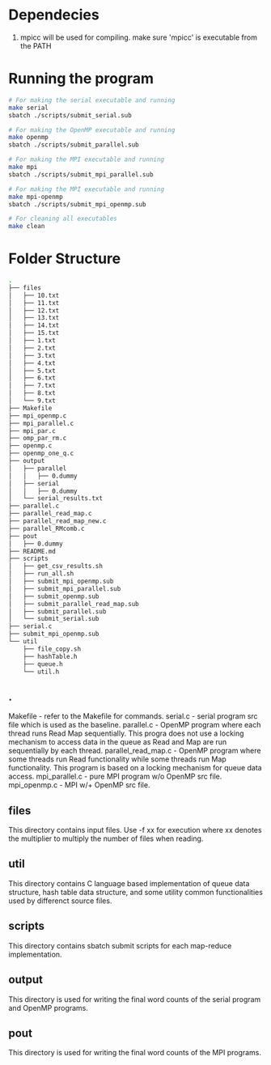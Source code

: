 # Dependecies
1. mpicc will be used for compiling. make sure 'mpicc' is executable from the PATH

# Running the program
```bash
# For making the serial executable and running
make serial
sbatch ./scripts/submit_serial.sub

# For making the OpenMP executable and running 
make openmp
sbatch ./scripts/submit_parallel.sub

# For making the MPI executable and running
make mpi
sbatch ./scripts/submit_mpi_parallel.sub

# For making the MPI executable and running 
make mpi-openmp
sbatch ./scripts/submit_mpi_openmp.sub

# For cleaning all executables
make clean
```


# Folder Structure

```bash
.
├── files
│   ├── 10.txt
│   ├── 11.txt
│   ├── 12.txt
│   ├── 13.txt
│   ├── 14.txt
│   ├── 15.txt
│   ├── 1.txt
│   ├── 2.txt
│   ├── 3.txt
│   ├── 4.txt
│   ├── 5.txt
│   ├── 6.txt
│   ├── 7.txt
│   ├── 8.txt
│   └── 9.txt
├── Makefile
├── mpi_openmp.c
├── mpi_parallel.c
├── mpi_par.c
├── omp_par_rm.c
├── openmp.c
├── openmp_one_q.c
├── output
│   ├── parallel
│   │   ├── 0.dummy
│   ├── serial
│   │   ├── 0.dummy
│   └── serial_results.txt
├── parallel.c
├── parallel_read_map.c
├── parallel_read_map_new.c
├── parallel_RMcomb.c
├── pout
│   ├── 0.dummy
├── README.md
├── scripts
│   ├── get_csv_results.sh
│   ├── run_all.sh
│   ├── submit_mpi_openmp.sub
│   ├── submit_mpi_parallel.sub
│   ├── submit_openmp.sub
│   ├── submit_parallel_read_map.sub
│   ├── submit_parallel.sub
│   └── submit_serial.sub
├── serial.c
├── submit_mpi_openmp.sub
└── util
    ├── file_copy.sh
    ├── hashTable.h
    ├── queue.h
    └── util.h
```

## .
Makefile - refer to the Makefile for commands.
serial.c - serial program src file which is used as the baseline.
parallel.c - OpenMP program where each thread runs Read Map sequentially. This progra does not use a locking mechanism to access data in the queue as Read and Map are run sequentially by each thread.
parallel_read_map.c - OpenMP program where some threads run Read functionality while some threads run Map functionality. This program is based on a locking mechanism for queue data access.
mpi_parallel.c - pure MPI program w/o OpenMP src file.
mpi_openmp.c - MPI w/+ OpenMP src file.

## files
This directory contains input files. Use -f xx for execution where xx denotes the multiplier to multiply the number of files when reading.

## util
This directory contains C language based implementation of queue data structure, hash table data structure, and some utility common functionalities used by differenct source files.

## scripts
This directory contains sbatch submit scripts for each map-reduce implementation.

## output
This directory is used for writing the final word counts of the serial program and OpenMP programs.

## pout
This directory is used for writing the final word counts of the MPI programs.